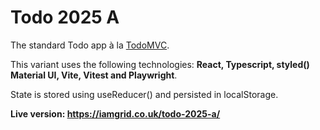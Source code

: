 # Todo 2025 A
The standard Todo app à la [TodoMVC](https://todomvc.com/). 

This variant uses the following technologies: **React, Typescript, styled() Material UI, Vite, Vitest and Playwright**. 

State is stored using useReducer() and persisted in localStorage.

**Live version: https://iamgrid.co.uk/todo-2025-a/**